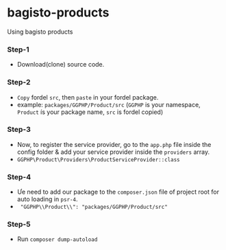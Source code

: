 # bagisto-products
Using bagisto products

### Step-1
- Download(clone) source code.
### Step-2
- `Copy` fordel `src`, then `paste` in your fordel package.
- example: `packages/GGPHP/Product/src` (`GGPHP` is your namespace, `Product` ís your package name, `src` is fordel copied)
### Step-3
- Now, to register the service provider, go to the `app.php` file inside the config folder & add your service provider inside the `providers` array.
- `GGPHP\Product\Providers\ProductServiceProvider::class`
### Step-4
- Ưe need to add our package to the `composer.json` file of project root for auto loading in `psr-4`.
- ` "GGPHP\\Product\\": "packages/GGPHP/Product/src"`
### Step-5
- Run `composer dump-autoload`
